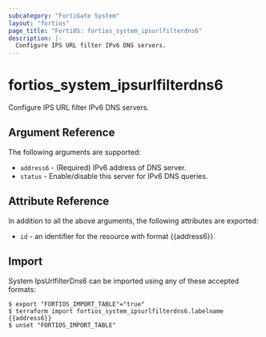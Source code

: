 ```yaml
---
subcategory: "FortiGate System"
layout: "fortios"
page_title: "FortiOS: fortios_system_ipsurlfilterdns6"
description: |-
  Configure IPS URL filter IPv6 DNS servers.
---
```


# fortios_system_ipsurlfilterdns6
Configure IPS URL filter IPv6 DNS servers.

## Argument Reference

The following arguments are supported:

* `address6` - (Required) IPv6 address of DNS server.
* `status` - Enable/disable this server for IPv6 DNS queries.


## Attribute Reference

In addition to all the above arguments, the following attributes are exported:
* `id` - an identifier for the resource with format {{address6}}.

## Import

System IpsUrlfilterDns6 can be imported using any of these accepted formats:
```
$ export "FORTIOS_IMPORT_TABLE"="true"
$ terraform import fortios_system_ipsurlfilterdns6.labelname {{address6}}
$ unset "FORTIOS_IMPORT_TABLE"
```
